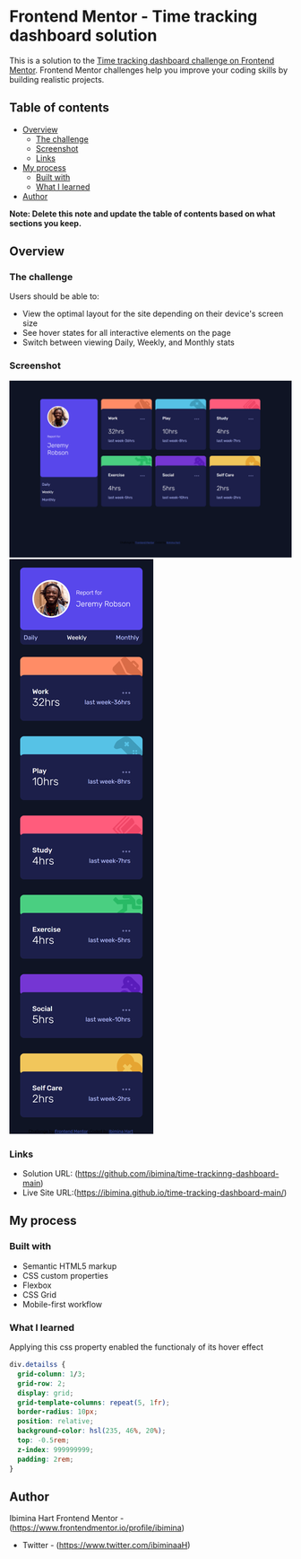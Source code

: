 # Frontend Mentor - Time tracking dashboard solution

This is a solution to the [Time tracking dashboard challenge on Frontend Mentor](https://www.frontendmentor.io/challenges/time-tracking-dashboard-UIQ7167Jw). Frontend Mentor challenges help you improve your coding skills by building realistic projects. 

## Table of contents

- [Overview](#overview)
  - [The challenge](#the-challenge)
  - [Screenshot](#screenshot)
  - [Links](#links)
- [My process](#my-process)
  - [Built with](#built-with)
  - [What I learned](#what-i-learned)
- [Author](#author)


**Note: Delete this note and update the table of contents based on what sections you keep.**

## Overview

### The challenge

Users should be able to:

- View the optimal layout for the site depending on their device's screen size
- See hover states for all interactive elements on the page
- Switch between viewing Daily, Weekly, and Monthly stats

### Screenshot

![mobile](inde.html(NestHubMax)c.png)
![desktop](inde.html(iPhone6_7_8)c.png)

### Links
- Solution URL: (https://github.com/ibimina/time-trackinng-dashboard-main)
- Live Site URL:(https://ibimina.github.io/time-tracking-dashboard-main/)


## My process

### Built with

- Semantic HTML5 markup
- CSS custom properties
- Flexbox
- CSS Grid
- Mobile-first workflow


### What I learned

Applying this css property enabled the functionaly of its hover effect


```css
div.detailss {
  grid-column: 1/3;
  grid-row: 2;
  display: grid;
  grid-template-columns: repeat(5, 1fr);
  border-radius: 10px;
  position: relative;
  background-color: hsl(235, 46%, 20%);
  top: -0.5rem;
  z-index: 999999999;
  padding: 2rem;
}
```

## Author
Ibimina Hart
 Frontend Mentor - (https://www.frontendmentor.io/profile/ibimina)
- Twitter - (https://www.twitter.com/ibiminaaH)

